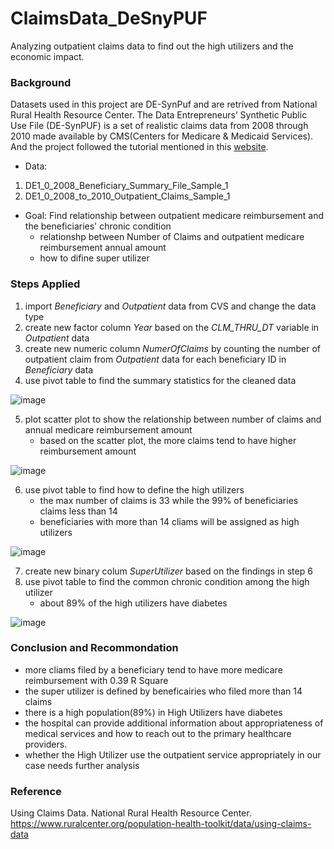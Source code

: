 # ClaimsData_DeSnyPUF
Analyzing outpatient claims data to find out the high utilizers and the economic impact.

### Background
Datasets used in this project are DE-SynPuf and are retrived from National Rural Health Resource Center. The Data Entrepreneurs’ Synthetic Public Use File (DE-SynPUF) is a set of realistic claims data from 2008 through 2010 made available by CMS(Centers for Medicare & Medicaid Services). And the project followed the tutorial mentioned in this [website](https://www.ruralcenter.org/population-health-toolkit/data/using-claims-data).

- Data: 
1. DE1_0_2008_Beneficiary_Summary_File_Sample_1
2. DE1_0_2008_to_2010_Outpatient_Claims_Sample_1

- Goal: 
Find relationship between outpatient medicare reimbursement and the beneficiaries' chronic condition
  - relationshp between Number of Claims and outpatient medicare reimbursement annual amount
  - how to difine super utilizer
 
### Steps Applied
1. import *Beneficiary* and *Outpatient* data from CVS and change the data type
2. create new factor column *Year* based on the *CLM_THRU_DT* variable in *Outpatient* data
3. create new numeric column *NumerOfClaims* by counting the number of outpatient claim from *Outpatient* data for each beneficiary ID in *Beneficiary* data
4. use pivot table to find the summary statistics for the cleaned data

![image](https://user-images.githubusercontent.com/83623711/119058192-e5b75980-b99b-11eb-8e02-821bd3ad2536.png)

5. plot scatter plot to show the relationship between number of claims and annual medicare reimbursement amount 
   - based on the scatter plot, the more claims tend to have higher reimbursement amount

![image](https://user-images.githubusercontent.com/83623711/119058157-d1735c80-b99b-11eb-9c4e-45d6372e61db.png)

6. use pivot table to find how to define the high utilizers
   - the max number of claims is 33 while the 99% of beneficiaries claims less than 14
   - beneficiaries with more than 14 cliams will be assigned as high utilizers

![image](https://user-images.githubusercontent.com/83623711/119058722-e56b8e00-b99c-11eb-894b-d4caeb62cf03.png)

7. create new binary colum *SuperUtilizer* based on the findings in step 6
8. use pivot table to find the common chronic condition among the high utilizer
   - about 89% of the high utilizers have diabetes 

![image](https://user-images.githubusercontent.com/83623711/119058925-4b581580-b99d-11eb-8c0a-3a8688576dd4.png)

### Conclusion and Recommondation
- more cliams filed by a beneficiary tend to have more medicare reimbursement with 0.39 R Square
- the super utilizer is defined by beneficairies who filed more than 14 claims
- there is a high population(89%) in High Utilizers have diabetes
- the hospital can provide additional information about appropriateness of medical services and how to reach out to the primary healthcare providers. 
- whether the High Utilizer use the outpatient service appropriately in our case needs further analysis

### Reference
Using Claims Data. National Rural Health Resource Center. https://www.ruralcenter.org/population-health-toolkit/data/using-claims-data





